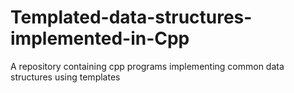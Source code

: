 # Templated-data-structures-implemented-in-Cpp
A repository containing cpp programs implementing common data structures using templates
